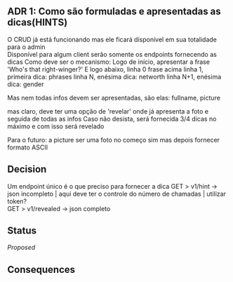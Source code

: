 ## ADR 1: Como são formuladas e apresentadas as dicas(HINTS)   
O CRUD já está funcionando mas ele ficará disponível em sua totalidade para o admin   
Disponível para algum client serão somente os endpoints fornecendo as dicas
Como deve ser o mecanismo:
Logo de início, apresentar a frase 'Who's that right-winger?'
E logo abaixo, linha 0 frase acima
linha 1, primeira dica: phrases
linha N, enésima dica: networth
linha N+1, enésima dica: gender

Mas nem todas infos devem ser apresentadas, são elas:
fullname, picture   

mas claro, deve ter uma opção de 'revelar' onde já apresenta a foto e seguida de todas as infos
Caso não desista, será fornecida 3/4 dicas no máximo e com isso será revelado   


Para o futuro: a picture ser uma foto no começo sim mas depois fornecer formato ASCII
## Decision   
Um endpoint único é o que preciso para fornecer a dica
GET > v1/hint -> json incompleto | aqui deve ter o controle do número de chamadas | utilizar token?  
GET > v1/revealed -> json completo
## Status  
*Proposed*   

## Consequences   

